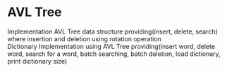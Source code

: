 # AVL Tree
Implementation AVL Tree data structure providing(insert, delete, search) where insertion and deletion using rotation operation \
Dictionary Implementation using AVL Tree providing(insert word, delete word, search for a word, batch searching, batch deletion, load dictionary, print dictionary size)
